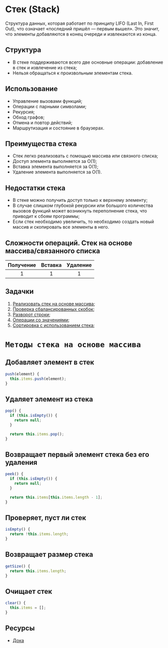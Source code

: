 # Стек (Stack)

Структура данных, которая работает по принципу LIFO (Last In, First Out), что означает «последний пришёл — первым вышел».
Это значит, что элементы добавляются в конец очереди и извлекаются из конца.

## Структура

- В стеке поддерживаются всего две основные операции: добавление в стек и извлечение из стека;
- Нельзя обращаться к произвольным элементам стека.

## Использование

- Управление вызовами функций;
- Операции с парными символами;
- Рекурсия;
- Обход графов;
- Отмена и повтор действий;
- Маршрутизация и состояние в браузерах.

## Преимущества стека

- Стек легко реализовать с помощью массива или связного списка;
- Доступ элемента выполняется за O(1);
- Вставка элемента выполняется за O(1);
- Удаление элемента выполняется за O(1).

## Недостатки стека
- В стеке можно получить доступ только к верхнему элементу;
- В случае слишком глубокой рекурсии или большого количества вызовов функций может возникнуть переполнение стека, что приводит к сбоям программы;
- Если стек необходимо увеличить, то необходимо создать новый массив и скопировать все элементы в него.

## Сложности операций. Стек на основе массива/связанного списка

| Получение | Вставка | Удаление |
|:---------:|:-------:|:--------:|
|     1     |    1    |    1     |

## Задачки
1. [Реализовать стек на основе массива](stack.js);
2. [Проверка сбалансированных скобок](tasks/isBalanced.js);
3. [Разворот строки](tasks/reversString.js);
4. [Операции со значениями](tasks/calculateRPN.js);
5. [Сортировка с использованием стека](tasks/sortStack.js);

# ``Методы стека на основе массива``

## Добавляет элемент в стек

```javascript
push(element) {
  this.items.push(element);
}
```

## Удаляет элемент из стека

```javascript
pop() {
  if (this.isEmpty()) {
    return null;
  }

  return this.items.pop();
}
```

## Возвращает первый элемент стека без его удаления

```javascript
peek() {
  if (this.isEmpty()) {
    return null;
  }

  return this.items[this.items.length - 1];
}
```

## Проверяет, пуст ли стек

```javascript
isEmpty() {
  return !this.items.length;
}
```

## Возвращает размер стека

```javascript
getSize() {
  return this.items.length;
}
```

## Очищает стек

```javascript
clear() {
  this.items = [];
}
```

## Ресурсы
- [Дока](https://doka.guide/tools/structure-data-in-js/)